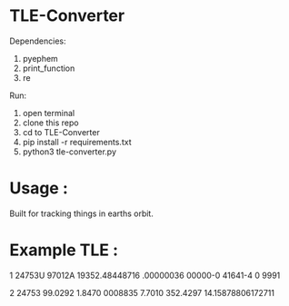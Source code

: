 # TLE-Converter

Dependencies:
   1. pyephem
   2. print_function
   3. re

Run: 
   1. open terminal
   2. clone this repo 
   3. cd to TLE-Converter
   4. pip install -r requirements.txt
   5. python3 tle-converter.py

# Usage : 
Built for tracking things in earths orbit. 

# Example TLE :
1 24753U 97012A   19352.48448716  .00000036  00000-0  41641-4 0  9991

2 24753  99.0292   1.8470 0008835   7.7010 352.4297 14.15878806172711
